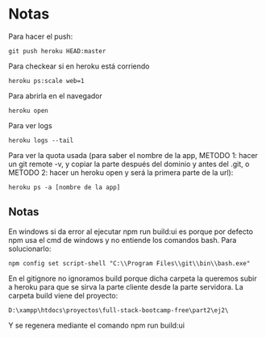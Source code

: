 # Notas

Para hacer el push:

    git push heroku HEAD:master

Para checkear si en heroku está corriendo

    heroku ps:scale web=1

Para abrirla en el navegador

    heroku open

Para ver logs

    heroku logs --tail

Para ver la quota usada (para saber el nombre de la app, METODO 1: hacer un git remote -v, y copiar la parte después del dominio y antes del .git, o METODO 2: hacer un heroku open y será la primera parte de la url):

    heroku ps -a [nombre de la app]

## Notas

En windows si da error al ejecutar npm run build:ui es porque por defecto npm usa el cmd de windows y no entiende los comandos bash. Para solucionarlo:

    npm config set script-shell "C:\\Program Files\\git\\bin\\bash.exe"

En el gitignore no ignoramos build porque dicha carpeta la queremos subir a heroku para que se sirva la parte cliente desde la parte servidora. La carpeta build viene del proyecto:

    D:\xampp\htdocs\proyectos\full-stack-bootcamp-free\part2\ej2\

Y se regenera mediante el comando npm run build:ui
